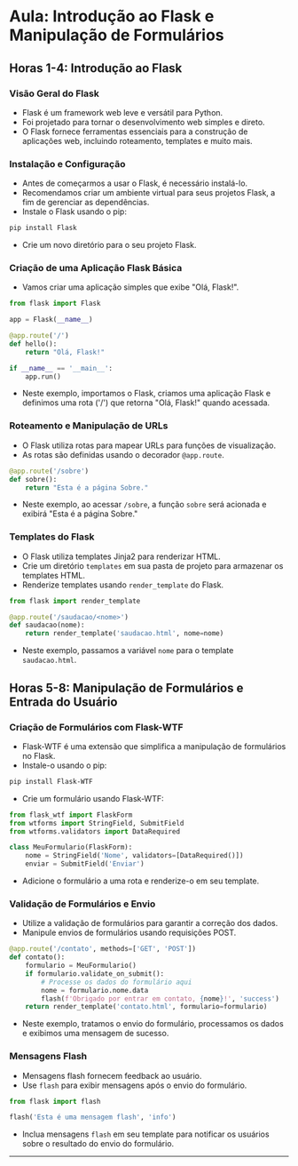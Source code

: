 # Aula: Introdução ao Flask e Manipulação de Formulários
## Horas 1-4: Introdução ao Flask

### **Visão Geral do Flask**

- Flask é um framework web leve e versátil para Python.
- Foi projetado para tornar o desenvolvimento web simples e direto.
- O Flask fornece ferramentas essenciais para a construção de aplicações web, incluindo roteamento, templates e muito mais.

### **Instalação e Configuração**

- Antes de começarmos a usar o Flask, é necessário instalá-lo.
- Recomendamos criar um ambiente virtual para seus projetos Flask, a fim de gerenciar as dependências.
- Instale o Flask usando o pip:

```bash
pip install Flask
```

- Crie um novo diretório para o seu projeto Flask.

### **Criação de uma Aplicação Flask Básica**

- Vamos criar uma aplicação simples que exibe "Olá, Flask!".

```python
from flask import Flask

app = Flask(__name__)

@app.route('/')
def hello():
    return "Olá, Flask!"

if __name__ == '__main__':
    app.run()
```

- Neste exemplo, importamos o Flask, criamos uma aplicação Flask e definimos uma rota ('/') que retorna "Olá, Flask!" quando acessada.

### **Roteamento e Manipulação de URLs**

- O Flask utiliza rotas para mapear URLs para funções de visualização.
- As rotas são definidas usando o decorador `@app.route`.

```python
@app.route('/sobre')
def sobre():
    return "Esta é a página Sobre."
```

- Neste exemplo, ao acessar `/sobre`, a função `sobre` será acionada e exibirá "Esta é a página Sobre."

### **Templates do Flask**

- O Flask utiliza templates Jinja2 para renderizar HTML.
- Crie um diretório `templates` em sua pasta de projeto para armazenar os templates HTML.
- Renderize templates usando `render_template` do Flask.

```python
from flask import render_template

@app.route('/saudacao/<nome>')
def saudacao(nome):
    return render_template('saudacao.html', nome=nome)
```

- Neste exemplo, passamos a variável `nome` para o template `saudacao.html`.

## Horas 5-8: Manipulação de Formulários e Entrada do Usuário

### **Criação de Formulários com Flask-WTF**

- Flask-WTF é uma extensão que simplifica a manipulação de formulários no Flask.
- Instale-o usando o pip:

```bash
pip install Flask-WTF
```

- Crie um formulário usando Flask-WTF:

```python
from flask_wtf import FlaskForm
from wtforms import StringField, SubmitField
from wtforms.validators import DataRequired

class MeuFormulario(FlaskForm):
    nome = StringField('Nome', validators=[DataRequired()])
    enviar = SubmitField('Enviar')
```

- Adicione o formulário a uma rota e renderize-o em seu template.

### **Validação de Formulários e Envio**

- Utilize a validação de formulários para garantir a correção dos dados.
- Manipule envios de formulários usando requisições POST.

```python
@app.route('/contato', methods=['GET', 'POST'])
def contato():
    formulario = MeuFormulario()
    if formulario.validate_on_submit():
        # Processe os dados do formulário aqui
        nome = formulario.nome.data
        flash(f'Obrigado por entrar em contato, {nome}!', 'success')
    return render_template('contato.html', formulario=formulario)
```

- Neste exemplo, tratamos o envio do formulário, processamos os dados e exibimos uma mensagem de sucesso.

### **Mensagens Flash**

- Mensagens flash fornecem feedback ao usuário.
- Use `flash` para exibir mensagens após o envio do formulário.

```python
from flask import flash

flash('Esta é uma mensagem flash', 'info')
```

- Inclua mensagens `flash` em seu template para notificar os usuários sobre o resultado do envio do formulário.

---
